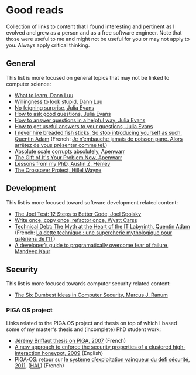 # Good reads

Collection of links to content that I found interesting and pertinent as I
evolved and grew as a person and as a free software engineer. Note that those
were useful to me and might not be useful for you or may not apply to you.
Always apply critical thinking.

## General

This list is more focused on general topics that may not be linked to computer
science:

- [What to learn, Dann Luu](https://danluu.com/learn-what/)
- [Willingness to look stupid, Dann Luu](https://danluu.com/look-stupid/)
- [No feigning surprise, Julia Evans](https://jvns.ca/blog/2017/04/27/no-feigning-surprise/)
- [How to ask good questions, Julia Evans](https://jvns.ca/blog/good-questions/)
- [How to answer questions in a helpful way, Julia Evans](https://jvns.ca/blog/answer-questions-well/)
- [How to get useful answers to your questions, Julia Evans](https://jvns.ca/blog/2021/10/21/how-to-get-useful-answers-to-your-questions/)
- [I never hire breaded fish sticks. So stop introducing yourself as such. Quentin Adam](https://waxzce.medium.com/i-never-hire-breaded-fish-sticks-so-stop-introducing-yourself-as-such-ab6808728a42) (French: [Je n’embauche jamais de poisson pané. Alors arrêtez de vous présenter comme tel.](https://waxzce.medium.com/je-nembauche-jamais-de-poisson-pan%C3%A9-alors-arr%C3%AAtez-de-vous-pr%C3%A9senter-comme-tel-1eb318ee8a20))
- [Absolute scale corrupts absolutely, Apenwarr](https://apenwarr.ca/log/20190819)
- [The Gift of It's Your Problem Now, Apenwarr](https://apenwarr.ca/log/20211229)
- [Lessons from my PhD, Austin Z. Henley](https://web.eecs.utk.edu/~azh/blog/lessonsfrommyphd.html)
- [The Crossover Project, Hillel Wayne](https://www.hillelwayne.com/tags/crossover-project/)

## Development

This list is more focused toward software development related content:

- [The Joel Test: 12 Steps to Better Code, Joel Spolsky](https://www.joelonsoftware.com/2000/08/09/the-joel-test-12-steps-to-better-code/)
- [Write once, copy once, refactor once, Wyatt Carss](https://wcarss.ca/log/2015/01/write-once-copy-once-refactor-once/)
- [Technical Debt: The Myth at the Heart of the IT Labyrinth, Quentin Adam](https://waxzce.medium.com/technical-debt-the-myth-at-the-heart-of-the-it-labyrinth-8e93954848ea) (French: [La dette technique : une supercherie mythologique pour galériens de l’IT](https://waxzce.medium.com/la-dette-technique-une-supercherie-mythologique-pour-gal%C3%A9riens-de-lit-7ed0dfbf39c7))
- [A developer’s guide to programatically overcome fear of failure, Mandeep Kaur](https://www.pagerduty.com/blog/engineers-guide-on-the-importance-of-failure/)

## Security

This list is more focused towards computer security related content:

- [The Six Dumbest Ideas in Computer Security, Marcus J. Ranum](https://www.ranum.com/security/computer_security/editorials/dumb/)

### PIGA OS project

Links related to the PIGA OS project and thesis on top of which I based some of
my master's thesis and (incomplete) PhD student work:

* [Jérémy Briffaut thesis on PIGA, 2007](https://hal.archives-ouvertes.fr/tel-00261613) (French)
* [A new approach to enforce the security properties of a clustered high-interaction honeypot, 2009](https://graal.ens-lyon.fr/~jrouzaud/files/shpcs_2009.pdf) (English)
* [PIGA-OS: retour sur le système d’exploitation vainqueur du défi sécurité, 2011](https://renpar.irisa.fr/cfse8/cfse8_16.pdf), ([HAL](https://hal.archives-ouvertes.fr/hal-00804275)) (French)

